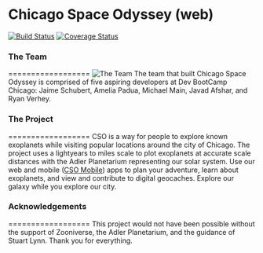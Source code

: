 Chicago Space Odyssey (web)
==================
[![Build Status](https://travis-ci.org/michaelanthonymain/chicago-space-odyssey-web.svg?branch=master)](https://travis-ci.org/michaelanthonymain/chicago-space-odyssey-web) [![Coverage Status](https://coveralls.io/repos/michaelanthonymain/chicago-space-odyssey-web/badge.png)](https://coveralls.io/r/michaelanthonymain/chicago-space-odyssey-web)

### The Team
==================
![The Team](http://i.imgur.com/8jovpJx.jpg)
The team that built Chicago Space Odyssey is comprised of five aspiring developers at Dev BootCamp Chicago: Jaime Schubert, Amelia Padua, Michael Main, Javad Afshar, and Ryan Verhey.

### The Project
==================
CSO is a way for people to explore known exoplanets while visiting popular locations around the city of Chicago. The project uses a lightyears to miles scale to plot exoplanets at accurate scale distances with the Adler Planetarium representing our solar system. Use our web and mobile ([CSO Mobile](https://github.com/mjafshar/tosche-station-mobile "CSO Mobile")) apps to plan your adventure, learn about exoplanets, and view and contribute to digital geocaches. Explore our galaxy while you explore our city. 

### Acknowledgements
==================
This project would not have been possible without the support of Zooniverse, the Adler Planetarium, and the guidance of Stuart Lynn. Thank you for everything.
